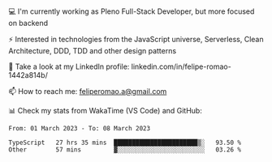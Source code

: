 💻 I'm currently working as Pleno Full-Stack Developer, but more focused on backend

⚡ Interested in technologies from the JavaScript universe, Serverless, Clean Architecture, DDD, TDD and other design patterns

👥 Take a look at my LinkedIn profile: linkedin.com/in/felipe-romao-1442a814b/

📫 How to reach me: feliperomao.a@gmail.com

📊 Check my stats from WakaTime (VS Code) and GitHub:

<!--START_SECTION:waka-->

```text
From: 01 March 2023 - To: 08 March 2023

TypeScript   27 hrs 35 mins  ███████████████████████▒░   93.50 %
Other        57 mins         ▓░░░░░░░░░░░░░░░░░░░░░░░░   03.26 %
```

<!--END_SECTION:waka-->
